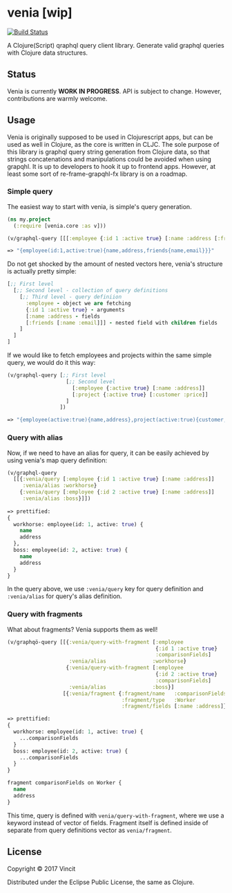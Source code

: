 # venia [wip]

[![Build Status](https://travis-ci.org/Vincit/venia.svg?branch=master)](https://travis-ci.org/Vincit/venia)

A Clojure(Script) qraphql query client library. Generate valid graphql queries with Clojure data structures.

## Status

Venia is currently **WORK IN PROGRESS**. API is subject to change. However, contributions are warmly welcome.

## Usage

Venia is originally supposed to be used in Clojurescript apps, but can be used as well in Clojure, as the core 
is written in CLJC. The sole purpose of this library is graphql query string generation from Clojure data, 
so that strings concatenations and manipulations could be avoided when using grapqhl.
It is up to developers to hook it up to frontend apps. However, at least some sort of re-frame-grapqhl-fx library 
is on a roadmap. 


### Simple query

The easiest way to start with venia, is simple's query generation. 

```clj
(ns my.project
  (:require [venia.core :as v]))

(v/graphql-query [[[:employee {:id 1 :active true} [:name :address [:friends [:name :email]]]]]])

=> "{employee(id:1,active:true){name,address,friends{name,email}}}"
```

Do not get shocked by the amount of nested vectors here, venia's structure is actually pretty simple:

```clj
[;; First level
  [;; Second level - collection of query definitions
    [;; Third level - query definiion
      :employee - object we are fetching
      {:id 1 :active true} - arguments
      [:name :address - fields
      [:friends [:name :email]]] - nested field with children fields
    ]
  ]
]
```

If we would like to fetch employees and projects within the same simple query, we would do it this way:

```clj
(v/graphql-query [;; First level
                   [;; Second level
                     [:employee {:active true} [:name :address]]
                     [:project {:active true} [:customer :price]]
                   ]
                 ])

=> "{employee(active:true){name,address},project(active:true){customer,price}}"
```

### Query with alias

Now, if we need to have an alias for query, it can be easily achieved by using venia's map query definition:

```clj
(v/graphql-query
  [[{:venia/query [:employee {:id 1 :active true} [:name :address]]
     :venia/alias :workhorse}
    {:venia/query [:employee {:id 2 :active true} [:name :address]]
     :venia/alias :boss}]])
     
=> prettified:
{
  workhorse: employee(id: 1, active: true) {
    name
    address
  },
  boss: employee(id: 2, active: true) {
    name
    address
  }
}
```

In the query above, we use `:venia/query` key for query definition and `:venia/alias` for query's alias definition.

### Query with fragments

What about fragments? Venia supports them as well!

```clj
(v/graphqö-query [[{:venia/query-with-fragment [:employee
                                                {:id 1 :active true}
                                                :comparisonFields]
                    :venia/alias               :workhorse}
                   {:venia/query-with-fragment [:employee
                                                {:id 2 :active true}
                                                :comparisonFields]
                    :venia/alias               :boss}]
                  [{:venia/fragment {:fragment/name   :comparisonFields
                                     :fragment/type   :Worker
                                     :fragment/fields [:name :address]}}]])

=> prettified:
{
  workhorse: employee(id: 1, active: true) {
    ...comparisonFields
  }
  boss: employee(id: 2, active: true) {
    ...comparisonFields
  }
}

fragment comparisonFields on Worker {
  name
  address
}
```

This time, query is defined with `venia/query-with-fragment`, where we use a keyword instead of vector of fields.
Fragment itself is defined inside of separate from query definitions vector as `venia/fragment`.

## License

Copyright © 2017 Vincit

Distributed under the Eclipse Public License, the same as Clojure.